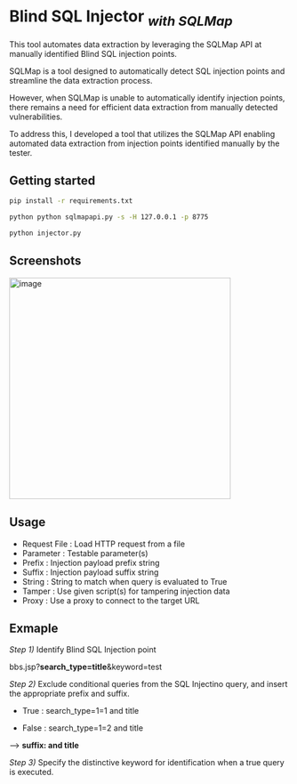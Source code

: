 # Blind SQL Injector <sub>*with SQLMap*</sub>
This tool automates data extraction by leveraging the SQLMap API at manually identified Blind SQL injection points.

SQLMap is a tool designed to automatically detect SQL injection points and streamline the data extraction process. 

However, when SQLMap is unable to automatically identify injection points, there remains a need for efficient data extraction from manually detected vulnerabilities.

To address this, I developed a tool that utilizes the SQLMap API enabling automated data extraction from injection points identified manually by the tester.

## Getting started
```bash
pip install -r requirements.txt

python python sqlmapapi.py -s -H 127.0.0.1 -p 8775

python injector.py
```

## Screenshots
<img width="398" alt="image" src="https://github.com/user-attachments/assets/2e0a9b43-8599-40de-9c7c-1201b48b4d66">

## Usage
- Request File : Load HTTP request from a file
- Parameter : Testable parameter(s)
- Prefix : Injection payload prefix string
- Suffix : Injection payload suffix string
- String : String to match when query is evaluated to True
- Tamper : Use given script(s) for tampering injection data
- Proxy : Use a proxy to connect to the target URL

## Exmaple
*Step 1)* Identify Blind SQL Injection point

bbs.jsp?**search_type=title**&keyword=test

*Step 2)* Exclude conditional queries from the SQL Injectino query, and insert the appropriate prefix and suffix.

- True : search_type=1=1 and title

- False : search_type=1=2 and title

--> **suffix: and title**

*Step 3)* Specify the distinctive keyword for identification when a true query is executed.
